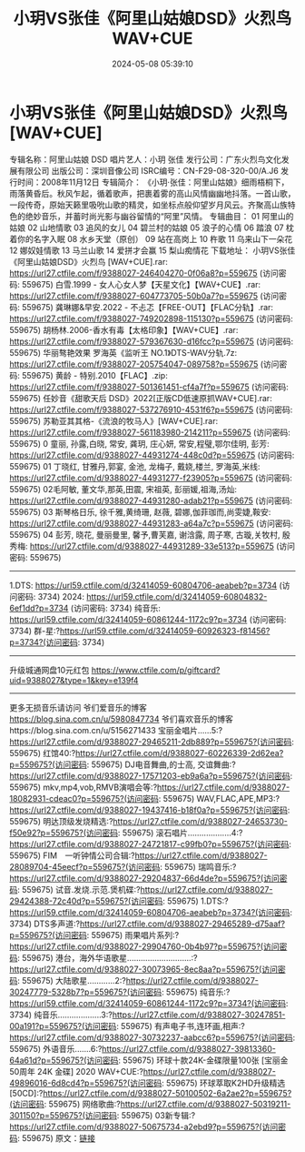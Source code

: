 ﻿---
title: 小玥VS张佳《阿里山姑娘DSD》火烈鸟WAV+CUE
date: 2024-05-08 05:39:10
categories: WAV车载音乐、镜像
tags: 华语中文
---
# 小玥VS张佳《阿里山姑娘DSD》火烈鸟[WAV+CUE]

专辑名称：阿里山姑娘 DSD
唱片艺人：小玥 张佳
发行公司：广东火烈鸟文化发展有限公司
出版公司：深圳音像公司
ISRC编号：CN-F29-08-320-00/A.J6
发行时间：2008年11月12日
专辑简介：
《小玥·张佳：阿里山姑娘》细雨梧桐下，雨落黄昏后。秋风乍起，循着歌声，把裹着雾的高山风情幽幽地抖落。一首山歌，一段传奇，原始天籁里吸吮山歌的精灵，如坐标点般仰望岁月风云。齐聚高山族特色的绝妙音乐，并蓄时尚光影与幽谷留情的“阿里”风情。
专辑曲目：
01 阿里山的姑娘
02 山地情歌
03 追风的女儿
04 碧兰村的姑娘
05 浪子的心情
06 踏浪
07 枕着你的名字入眠
08 水乡天堂（原创）
09 站在高岗上
10 杵歌
11 乌来山下一朵花
12 娜奴娃情歌
13 马兰山歌
14 爱拼才会赢
15 梨山痴情花
下载地址：
小玥VS张佳《阿里山姑娘DSD》火烈鸟 [WAV+CUE].rar: https://url27.ctfile.com/f/9388027-246404270-0f06a8?p=559675
(访问密码: 559675)
白雪.1999 - 女人心女人梦【天星文化】【WAV+CUE】.rar: https://url27.ctfile.com/f/9388027-604773705-50b0a7?p=559675
(访问密码: 559675)
龚琳娜&早安.2022 - 不忐忑【FREE-OUT】【FLAC分轨】.rar: https://url27.ctfile.com/f/9388027-749202898-115130?p=559675
(访问密码: 559675)
胡杨林.2006-香水有毒【太格印象】【WAV+CUE】.rar: https://url27.ctfile.com/f/9388027-579367630-d16fcc?p=559675
(访问密码: 559675)
华丽骜艳效果 罗海英《监听王 NO.1》DTS-WAV分轨.7z: https://url27.ctfile.com/f/9388027-205754047-089758?p=559675
(访问密码: 559675)
黄龄 - 特别.2010【FLAC】.zip: https://url27.ctfile.com/f/9388027-501361451-cf4a7f?p=559675
(访问密码: 559675)
任妙音《甜歌天后 DSD》2022[正版CD低速原抓WAV+CUE].rar: https://url27.ctfile.com/f/9388027-537276910-4531f6?p=559675
(访问密码: 559675)
苏勒亚其其格-《流浪的牧马人》[WAV+CUE].rar: https://url27.ctfile.com/f/9388027-561183980-214211?p=559675
(访问密码: 559675)
0 童丽, 孙露,白晓, 常安, 龚玥, 庄心妍, 常安,程璧,鄂尔佳明, 彭芳: https://url27.ctfile.com/d/9388027-44931274-448c0d?p=559675
(访问密码: 559675)
01 丁晓红, 甘雅丹,郭宴, 金池, 龙梅子, 戴娆,楼兰, 罗海英,米线: https://url27.ctfile.com/d/9388027-44931277-f23905?p=559675
(访问密码: 559675)
02毛阿敏, 董文华,那英,田震, 宋祖英, 彭丽媛,祖海,汤灿: https://url27.ctfile.com/d/9388027-44931280-adab21?p=559675
(访问密码: 559675)
03 斯琴格日乐, 徐千雅,黄绮珊, 赵薇, 碧娜,伽菲珈而,尚雯婕,鞍安: https://url27.ctfile.com/d/9388027-44931283-a64a7c?p=559675
(访问密码: 559675)
04 彭芳, 晓花, 曼丽曼里, 馨予,曹芙嘉, 谢浛露, 周子寒, 古璇,关牧村, 殷秀梅: https://url27.ctfile.com/d/9388027-44931289-33e513?p=559675
(访问密码: 559675)
*********************************************************************************************
1.DTS: https://url59.ctfile.com/d/32414059-60804706-aeabeb?p=3734
(访问密码: 3734)
2024: https://url59.ctfile.com/d/32414059-60804832-6ef1dd?p=3734
(访问密码: 3734)
纯音乐: https://url59.ctfile.com/d/32414059-60861244-1172c9?p=3734
(访问密码: 3734)
群-星:?https://url59.ctfile.com/d/32414059-60926323-f81456?p=3734?(访问密码:
3734)
*****************************************************
升级城通网盘10元红包 https://www.ctfile.com/p/giftcard?uid=9388027&type=1&key=e139f4
**************************
更多无损音乐请访问
爷们爱音乐的博客
https://blog.sina.com.cn/u/5980847734
爷们喜欢音乐的博客https://blog.sina.com.cn/u/5156271433
宝丽金唱片......5:?https://url27.ctfile.com/d/9388027-29465211-2db889?p=559675?(访问密码:
559675)
红馆40:?https://url27.ctfile.com/d/9388027-60226339-2d62ea?p=559675?(访问密码:
559675)
DJ电音舞曲,的士高, 交谊舞曲:?https://url27.ctfile.com/d/9388027-17571203-eb9a6a?p=559675?(访问密码:
559675)
mkv,mp4,vob,RMVB演唱会等:?https://url27.ctfile.com/d/9388027-18082931-cdeac0?p=559675?(访问密码:
559675)
WAV,FLAC,APE,MP3:?https://url27.ctfile.com/d/9388027-19437416-b18f0a?p=559675?(访问密码:
559675)
明达顶级发烧精选:?https://url27.ctfile.com/d/9388027-24653730-f50e92?p=559675?(访问密码:
559675)
滚石唱片...................4:?https://url27.ctfile.com/d/9388027-24721817-c99fb0?p=559675?(访问密码:
559675)
FIM　一听钟情公司合辑:?https://url27.ctfile.com/d/9388027-28089704-45eecf?p=559675?(访问密码:
559675)
瑞鸣音乐:?https://url27.ctfile.com/d/9388027-29204837-66d4de?p=559675?(访问密码:
559675)
试音.发烧.示范.煲机碟:?https://url27.ctfile.com/d/9388027-29424388-72c40d?p=559675?(访问密码:
559675)
1.DTS:?https://url59.ctfile.com/d/32414059-60804706-aeabeb?p=3734?(访问密码:
3734)
DTS多声道:?https://url27.ctfile.com/d/9388027-29465289-d75aaf?p=559675?(访问密码:
559675)
雨果唱片系列:?https://url27.ctfile.com/d/9388027-29904760-0b4b97?p=559675?(访问密码:
559675)
港台，海外华语歌星............................:?https://url27.ctfile.com/d/9388027-30073965-8ec8aa?p=559675?(访问密码:
559675)
大陆歌星............2:?https://url27.ctfile.com/d/9388027-30247779-5328b7?p=559675?(访问密码:
559675)
纯音乐:?https://url59.ctfile.com/d/32414059-60861244-1172c9?p=3734?(访问密码:
3734)
纯音乐...................3:?https://url27.ctfile.com/d/9388027-30247851-00a191?p=559675?(访问密码:
559675)
有声电子书,连环画,相声:?https://url27.ctfile.com/d/9388027-30732237-aabcc6?p=559675?(访问密码:
559675)
外语音乐.......6:?https://url27.ctfile.com/d/9388027-39813360-64a61d?p=559675?(访问密码:
559675)
环球十款24K-金碟限量100张 [宝丽金50周年 24K 金碟] 2020 WAV+CUE:?https://url27.ctfile.com/d/9388027-49896016-6d8cd4?p=559675?(访问密码:
559675)
环球萃取K2HD升级精选[50CD]:?https://url27.ctfile.com/d/9388027-50100502-6a2ae2?p=559675?(访问密码:
559675)
网络歌曲:?https://url27.ctfile.com/d/9388027-50319211-301150?p=559675?(访问密码:
559675)
03新专辑:?https://url27.ctfile.com/d/9388027-50675734-a2ebd9?p=559675?(访问密码:
559675)
原文：[链接](https://blog.sina.com.cn/s/blog_1647c7e76010315jh.html)